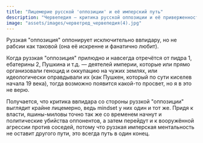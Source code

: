 ```yaml
---
title: "Лицемерие русской 'оппозиции' и её имперский путь"
description: "Червепедия — критика русской оппозиции и её приверженности имперской идеологии"
image: "assets/images/черветред_червепедия(4).jpg"
---
```


<p>Руззкая "оппозиция" оппонирует исключительно ввпидару, но не рабсии как таковой (она её искренне и фанатично любит).</p>

<p>Когда руззкая "оппозиция" прилюдно и навсегда отречётся от пидра 1, ебатерины 2, Пушкина и т.д. — деятелей империи, которые или прямо организовали геноцид и оккупацию на чужих землях, или идеологически оправдывали их (как Пушкен, который по сути киселев начала 19 века), тогда возможно появится какой-то просвет, но я в это не верю.</p>

<p>Получается, что критика ввпидара со стороны руззкой "оппозиции" выглядит крайне лицемерно, ведь mindset у них один и тот же. Придя к власти, яшины-миловы точно так же со временем начнут и политические убийства оппонентов, а затем перейдут и к вооружённой агрессии против соседей, потому что руззкая имперская ментальность не оставит другого пути, это всегда путь в один конец.</p>